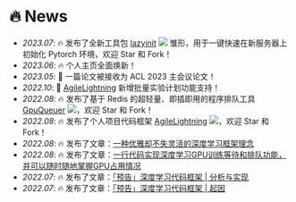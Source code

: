 # 🔥 News
- *2023.07*: 🔥 发布了全新工具包 [lazyinit](https://github.com/deng1fan/lazyinit) [![](https://img.shields.io/github/stars/deng1fan/lazyinit?style=social&label=Code+Stars)](https://github.com/deng1fan/lazyinit) 雏形，用于一键快速在新服务器上初始化 Pytorch 环境，欢迎 Star 和 Fork！
- *2023.06*: 🔥 个人主页全面焕新！
- *2023.05*: 🎉 一篇论文被接收为 ACL 2023 主会议论文！
- *2022.10*: 🚀 [AgileLightning](https://github.com/deng1fan/GpuQueuer) 新增批量实验计划功能支持！
- *2022.08*: 🔥 发布了基于 Redis 的超轻量、即插即用的程序排队工具 [GpuQueuer](https://github.com/deng1fan/GpuQueuer) [![](https://img.shields.io/github/stars/deng1fan/GpuQueuer?style=social&label=Code+Stars)](https://github.com/deng1fan/GpuQueuer)，欢迎 Star 和 Fork！
- *2022.08*: 🔥 发布了个人项目代码框架 [AgileLightning](https://github.com/deng1fan/AgileLightning) [![](https://img.shields.io/github/stars/deng1fan/AgileLightning?style=social&label=Code+Stars)](https://github.com/deng1fan/AgileLightning)，欢迎 Star 和 Fork！
- *2022.08*: 🔥 发布了文章：[一种优雅却不失灵活的深度学习框架理念](https://zhuanlan.zhihu.com/p/552293287)
- *2022.08*: 🔥 发布了文章：[一行代码实现深度学习GPU训练等待和排队功能，并可以随时随地掌握GPU占用情况](https://zhuanlan.zhihu.com/p/552967858) 
- *2022.07*: 🔥 发布了文章：[「预告」深度学习代码框架 \| 分析与实现](https://zhuanlan.zhihu.com/p/541796102) 
- *2022.07*: 🔥 发布了文章：[「预告」深度学习代码框架 \| 起因](https://zhuanlan.zhihu.com/p/541626287) 
